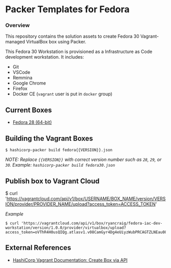 
# Packer Templates for Fedora

### Overview

This repository contains the solution assets to create Fedora 30 Vagrant-managed VirtualBox box using Packer.

This Fedora 30 Workstation is provisioned as a Infrastructure as Code development workstation. It includes:

* Git
* VSCode
* Remmina
* Google Chrome
* Firefox
* Docker CE (`vagrant` user is put in `docker` group)

## Current Boxes

* [Fedora 28 (64-bit)](https://atlas.hashicorp.com/inclusivedesign/boxes/fedora28)

## Building the Vagrant Boxes

```
$ hashicorp-packer build fedora{{VERSION}}.json
```

_NOTE: Replace `{{VERSION}}` with correct version number such as `28`, `29`, or `30`.  Example: `hashicorp-packer build fedora30.json`_

## Publish box to Vagrant Cloud
$ curl 'https://vagrantcloud.com/api/v1/box/USERNAME/BOX_NAME/version/VERSION/provider/PROVIDER_NAME/upload?access_token=ACCESS_TOKEN'

*Example*
```
$ curl 'https://vagrantcloud.com/api/v1/box/ryancraig/fedora-iac-dev-workstation/version/1.0.0/provider/virtualbox/upload?access_token=oVThR4H0usQIQg.atlasv1.v08CamGyr4Dg4eUiyzWubPRCAGTZLNEau08ozYzPoczhoUSnGLOoyIzl0yYAl75Huqc'
```

## External References

* [HashiCorp Vagrant Documentation: Create Box via API](https://www.vagrantup.com/docs/vagrant-cloud/boxes/create.html)